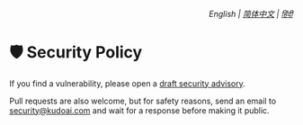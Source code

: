 <div align="right">
    <h6>
        <picture>
            <source type="image/svg+xml" media="(prefers-color-scheme: dark)" srcset="https://media.chatgptjs.org/images/icons/earth-americas-white-icon32.svg?main">
            <img height=14 src="https://media.chatgptjs.org/images/icons/earth-americas-icon32.svg?main">
        </picture>
        &nbsp;English |
        <a href="https://github.com/KudoAI/chatgpt.js-greasemonkey-starter/blob/main/docs/zh-cn/SECURITY.md">简体中文</a> |
        <a href="https://github.com/KudoAI/chatgpt.js-greasemonkey-starter/blob/main/docs/hi/SECURITY.md">हिंदी</a>
    </h6>
</div>

# 🛡️ Security Policy

If you find a vulnerability, please open a [draft security advisory](https://github.com/KudoAI/chatgpt.js-greasemonkey-starter/security/advisories/new).

Pull requests are also welcome, but for safety reasons, send an email to <security@kudoai.com> and wait for a response before making it public.
